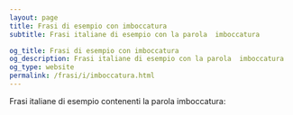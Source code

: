 ```yaml
---
layout: page
title: Frasi di esempio con imboccatura 
subtitle: Frasi italiane di esempio con la parola  imboccatura

og_title: Frasi di esempio con imboccatura 
og_description: Frasi italiane di esempio con la parola  imboccatura
og_type: website
permalink: /frasi/i/imboccatura.html
---
```


Frasi italiane di esempio contenenti la parola imboccatura:


